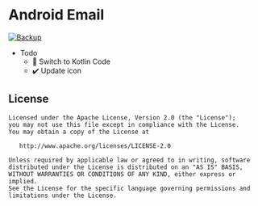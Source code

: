 # Android Email #
[![Backup](https://backup.vnapps.com/buildStatus/icon?job=Email&style=flat-square)](https://backup.vnapps.com/job/Email/)
+ Todo
    - 🦝 Switch to Kotlin Code
    - ✔️ Update icon

## License

    Licensed under the Apache License, Version 2.0 (the "License");
    you may not use this file except in compliance with the License.
    You may obtain a copy of the License at

       http://www.apache.org/licenses/LICENSE-2.0

    Unless required by applicable law or agreed to in writing, software
    distributed under the License is distributed on an "AS IS" BASIS,
    WITHOUT WARRANTIES OR CONDITIONS OF ANY KIND, either express or implied.
    See the License for the specific language governing permissions and
    limitations under the License.
